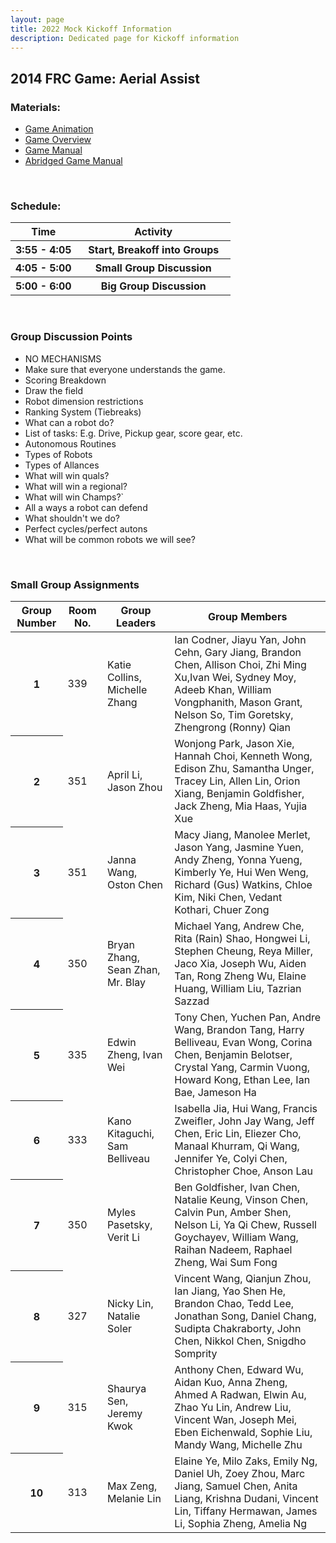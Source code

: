 ```yaml
---
layout: page
title: 2022 Mock Kickoff Information
description: Dedicated page for Kickoff information
---
```


## 2014 FRC Game: Aerial Assist

### Materials:
* [Game Animation](https://www.youtube.com/watch?v=f5zWzICG5to)
* [Game Overview](https://www.firstinspires.org/sites/default/files/uploads/resource_library/frc/game-and-season-info/archive/2014/2014-frc-game-1page.pdf)
* [Game Manual](https://www.firstinspires.org/sites/default/files/uploads/resource_library/frc/game-and-season-info/archive/2014/2014-game-manual.pdf)
* [Abridged Game Manual](https://docs.google.com/document/d/1SW20YcCLz49NzhDDDxrBql47XnoDwZIhG_l5dsZ0nZ0/edit)

&nbsp;

### Schedule:
<table class="table table-striped">
  <colgroup>
    <col span="1" style="width:30%">
    <col span="1" style="width:70%">
  </colgroup>
  <thead>
    <tr>
      <th scope="col"> Time </th>
      <th scope="col"> Activity </th>
    </tr>
  </thead>
  <tbody>
  <tr>
    <th scope="row" style=""> 3:55 - 4:05  </th>
    <th scope="row"> Start, Breakoff into Groups </th>
  </tr>
  <tr>
    <th scope="row"> 4:05 - 5:00 </th>
    <th scope="row"> Small Group Discussion </th>
  </tr>
  <tr>
    <th scope="row"> 5:00 - 6:00 </th>
    <th scope="row"> Big Group Discussion</th>
  </tr>
  </tbody>
</table>

&nbsp;

### Group Discussion Points
* NO MECHANISMS
* Make sure that everyone understands the game.
* Scoring Breakdown
* Draw the field
* Robot dimension restrictions
* Ranking System (Tiebreaks)
* What can a robot do?
* List of tasks: E.g. Drive, Pickup gear, score gear, etc.
* Autonomous Routines
* Types of Robots
* Types of Allances
* What will win quals?
* What will win a regional?
* What will win Champs?`
* All a ways a robot can defend
* What shouldn't we do?
* Perfect cycles/perfect autons
* What will be common robots we will see?

&nbsp;

### Small Group Assignments

<table class="table table-striped">
  <thead>
    <tr>
      <th scope="col"> Group Number </th>
      <th scope="col"> Room No. </th>
      <th scope="col"> Group Leaders </th>
      <th scope="col"> Group Members </th>
    </tr>
  </thead>
  <tbody>
  <tr>
    <th scope="row"> 1 </th>
    <td> 339 </td>
    <td> Katie Collins, Michelle Zhang </td>
    <td> Ian Codner, Jiayu Yan, John Cehn, Gary Jiang, Brandon Chen, Allison Choi, Zhi Ming Xu,Ivan Wei, Sydney Moy, Adeeb Khan, William Vongphanith, Mason Grant,  Nelson So, Tim   Goretsky, Zhengrong (Ronny) Qian </td>
  </tr>
  <tr>
    <th scope="row"> 2 </th>
    <td> 351 </td>
    <td> April Li, Jason Zhou </td>
    <td> Wonjong Park, Jason Xie, Hannah Choi, Kenneth Wong, Edison Zhu, Samantha Unger, Tracey Lin, Allen Lin, Orion Xiang, Benjamin Goldfisher, Jack Zheng, Mia Haas, Yujia Xue </td>
  </tr>
  <tr>
    <th scope="row"> 3 </th>
    <td> 351 </td>
    <td> Janna Wang, Oston Chen </td>
    <td> Macy Jiang, Manolee Merlet, Jason Yang, Jasmine Yuen, Andy Zheng, Yonna Yueng, Kimberly Ye, Hui Wen Weng, Richard (Gus) Watkins, Chloe Kim, Niki Chen, Vedant Kothari, Chuer Zong </td>
  </tr>
  <tr>
    <th scope="row"> 4 </th>
    <td> 350 </td>
    <td> Bryan Zhang, Sean Zhan, Mr. Blay </td>
    <td> Michael Yang, Andrew Che, Rita (Rain) Shao, Hongwei Li, Stephen Cheung, Reya Miller, Jaco Xia, Joseph Wu, Aiden Tan, Rong Zheng Wu, Elaine Huang, William Liu, Tazrian Sazzad </td>
  </tr>
  <tr>
    <th scope="row"> 5 </th>
    <td> 335 </td>
    <td> Edwin Zheng, Ivan Wei </td>
    <td> Tony Chen, Yuchen Pan, Andre Wang, Brandon Tang, Harry Belliveau, Evan Wong, Corina Chen, Benjamin Belotser, Crystal Yang, Carmin Vuong, Howard Kong, Ethan Lee, Ian Bae, Jameson Ha </td>
  </tr>
  <tr>
    <th scope="row"> 6 </th>
    <td> 333 </td>
    <td> Kano Kitaguchi, Sam Belliveau </td>
    <td> Isabella Jia, Hui Wang, Francis Zweifler, John Jay Wang, Jeff Chen, Eric Lin, Eliezer Cho, Manaal Khurram, Qi Wang, Jennifer Ye, Colyi Chen, Christopher Choe, Anson Lau </td>
  </tr>
  <tr>
    <th scope="row"> 7 </th>
    <td> 350 </td>
    <td> Myles Pasetsky, Verit Li </td>
    <td> Ben Goldfisher, Ivan Chen, Natalie Keung, Vinson Chen, Calvin Pun, Amber Shen, Nelson Li, Ya Qi Chew, Russell Goychayev, William Wang, Raihan Nadeem, Raphael Zheng, Wai Sum Fong </td>
  </tr>
  <tr>
    <th scope="row"> 8 </th>
    <td> 327 </td>
    <td> Nicky Lin, Natalie Soler </td>
    <td> Vincent Wang, Qianjun Zhou, Ian Jiang, Yao Shen He, Brandon Chao, Tedd Lee, Jonathan Song, Daniel Chang, Sudipta Chakraborty, John Chen, Nikkol Chen, Snigdho Somprity </td>
  </tr>
  <tr>
    <th scope="row"> 9 </th>
    <td> 315 </td>
    <td> Shaurya Sen, Jeremy Kwok  </td>
    <td> Anthony Chen, Edward Wu, Aidan Kuo, Anna Zheng, Ahmed A Radwan, Elwin Au, Zhao Yu Lin, Andrew Liu, Vincent Wan, Joseph Mei, Eben Eichenwald, Sophie Liu, Mandy Wang, Michelle Zhu </td>
  </tr>
  <tr>
    <th scope="row"> 10 </th>
    <td> 313 </td>
    <td> Max Zeng, Melanie Lin </td>
    <td> Elaine Ye, Milo Zaks, Emily Ng, Daniel Uh, Zoey Zhou, Marc Jiang, Samuel Chen, Anita Liang, Krishna Dudani, Vincent Lin, Tiffany Hermawan, James Li, Sophia Zheng, Amelia Ng  </td>
  </tr>
  </tbody>
</table>